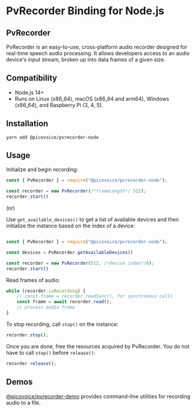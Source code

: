 # PvRecorder Binding for Node.js

## PvRecorder

PvRecorder is an easy-to-use, cross-platform audio recorder designed for real-time speech audio processing. It allows developers access to an audio device's input stream, broken up into data frames of a given size.

## Compatibility

- Node.js 14+
- Runs on Linux (x86_64), macOS (x86_64 and arm64), Windows (x86_64), and Raspberry Pi (3, 4, 5).

## Installation

```console
yarn add @picovoice/pvrecorder-node
```

## Usage

Initialize and begin recording:

```javascript
const { PvRecorder } = require("@picovoice/pvrecorder-node");

const recorder = new PvRecorder(/*frameLength*/ 512);
recorder.start()
```

(or)

Use `get_available_devices()` to get a list of available devices and then initialize the instance based on the index of a device:

```javascript

const { PvRecorder } = require("@picovoice/pvrecorder-node");

const devices = PvRecorder.getAvailableDevices()

const recorder = new PvRecorder(512, /*device index*/0);
recorder.start()
```

Read frames of audio:

```javascript
while (recorder.isRecording) {
    // const frame = recorder.readSync(), for synchronous calls
    const frame = await recorder.read();
    // process audio frame
}
```

To stop recording, call `stop()` on the instance:

```javascript
recorder.stop();
```

Once you are done, free the resources acquired by PvRecorder. You do not have to call `stop()` before `release()`:

```javascript
recorder.release();
```

## Demos

[@picovoice/pvrecorder-demo](https://www.npmjs.com/package/@picovoice/pvrecorder-demo) provides command-line utilities for recording audio to a file.
